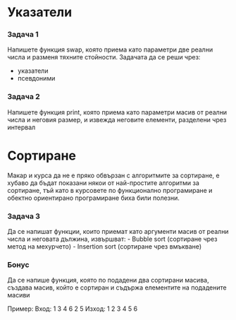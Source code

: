 # Указатели

### Задача 1
Напишете функция swap, която приема като параметри две реални числа и разменя тяхните стойности.
Задачата да се реши чрез:
 - указатели
 - псевдоними

### Задача 2
Напишете функция print, която приема като параметри масив от реални числа и неговия размер, и извежда неговите елементи, разделени чрез интервал

# Сортиране
Макар и курса да не е пряко обвързан с алгоритмите за сортиране, е хубаво да бъдат показани някои от най-простите алгоритми за сортиране, тъй като в курсовете по функционално програмиране и обектно ориентирано програмиране биха били полезни.

### Задача 3
Да се напишат функции, които приемат като аргументи масив от реални числа и неговата дължина, извършват:
    - Bubble sort (сортиране чрез метод на мехурчето)
    - Insertion sort (сортиране чрез вмъкване)


### Бонус
Да се напише функция, която по подадени два сортирани масива, създава масив, който е сортиран и съдържа елементите на подадените масиви

Пример:
Вход:
1 3 4 6
2 5
Изход:
1 2 3 4 5 6